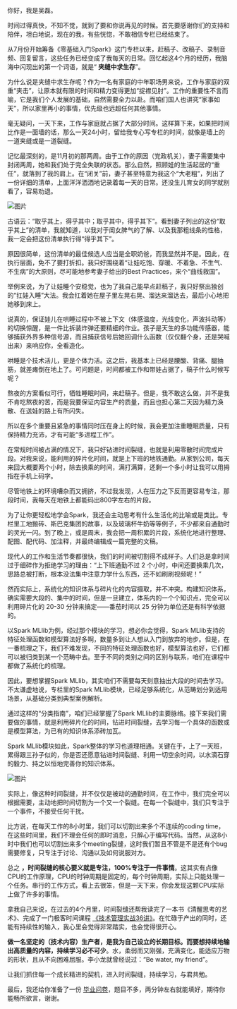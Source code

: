 你好，我是吴磊。

时间过得真快，不知不觉，就到了要和你说再见的时候。首先要感谢你们的支持和陪伴，坦白地说，现在的我，有些恍惚，不敢相信专栏已经结束了。

从7月份开始筹备《零基础入门Spark》这门专栏以来，赶稿子、改稿子、录制音频、回复留言，这些任务已经变成了我每天的日常。回忆起这4个月的经历，我脑海中闪现出的第一个词语，就是“ **夹缝中求生存**”。

为什么说是夹缝中求生存呢？作为一名有家庭的中年职场男来说，工作与家庭的双重“夹击”，让原本就有限的时间和精力变得更加“捉襟见肘”。工作的重要性不言而喻，它是我们个人发展的基础，自然需要全力以赴。而咱们国人也讲究“家事如天”，所以家里再小的事情，优先级也远超任何其他事情。

毫无疑问，一天下来，工作与家庭就占据了大部分时间。这样算下来，如果把时间比作是一面墙的话，那么一天24小时，留给我专心写专栏的时间，就像是墙上的一道夹缝或是一道裂缝。

记忆最深刻的，是11月初的那两周。由于工作的原因（党政机关），妻子需要集中封闭两周，她和我们处于完全失联的状态。那么自然，照顾娃的生活起居的“重任”，就落到了我的肩上。在“闭关”前，妻子甚至特意为我这个“大老粗”，列出了一份详细的清单，上面洋洋洒洒地记录着每一天的日常。还没生儿育女的同学就别看了，容易劝退。

![图片](https://static001.geekbang.org/resource/image/c9/86/c93d22a604c6b97cce9dd2c68d456c86.png?wh=1434x984)

古语云：“取乎其上，得乎其中；取乎其中，得乎其下”。看到妻子列出的这份“取乎其上”的清单，我就知道，以我对于闺女脾气的了解、以及我那粗线条的性格，我一定会把这份清单执行得“得乎其下”。

原因很简单，这份清单的最佳候选人应当是全职奶爸，而我显然并不是。因此，在执行层面，免不了要打折扣。我只好围绕着“让娃吃饱、穿暖、不着急、不生气、不生病”的大原则，尽可能地参考妻子给出的Best Practices，来个“曲线救国”。

举例来说，为了让娃睡个安稳觉，也为了我自己能早点赶稿子，我只好祭出独创的“扛娃入睡”大法。我会扛着她在屋子里左晃右晃、溜达来溜达去，最后小心地把她移到床上。

说真的，保证娃儿在哄睡过程中不被上下文（体感温度，光线变化，声波抖动等）的切换惊醒，是一件比拆装炸弹还要精细的作业。孩子是天生的多功能传感器，能够捕获外界多种信号源，而且捕获信号后她回调什么函数（仅仅翻个身，还是哭喊出来）来响应你，全看造化。

哄睡是个技术活儿，更是个体力活。这之后，我基本上已经是腰酸、背痛、腿抽筋，就差瘫倒在地上了。可问题是，时间都被工作和带娃占据了，稿子什么时候写呢？

熬夜的方案看似可行，牺牲睡眠时间，来赶稿子。但是，我不敢这么做，并不是我不肯吃熬夜的苦，而是我要保证内容生产的质量，而且也担心第二天因为精力涣散、在送娃的路上有所闪失。

所以在多个重要且紧急的事情同时压在身上的时候，我会更加注重睡眠质量，只有保持精力充沛，才有可能“多进程工作”。

在常规时间被占满的情况下，我只好钻进时间裂缝，也就是利用零散时间完成片段。对我来说，能利用的碎片化时间，就是上下班的地铁通勤。从家到公司，每天来回大概要两个小时，除去换乘的时间，满打满算，还剩一个多小时让我可以用拇指在手机上码字。

尽管地铁上的环境嘈杂而又拥挤，不过我发现，人在压力之下反而更容易专注，那段时间，我每天在地铁上都能码出800字左右的片段。

为了让你更轻松地学会Spark，我还会主动思考有什么生活化的比喻或是类比。专栏里工地搬砖、斯巴克集团的故事，以及玻璃杯牛奶等等例子，不少都来自通勤时的灵光一闪。到了晚上，或是周末，我会把一周积累的片段，系统化地进行整理、配图、配代码、加注释，并最终编辑成一篇完整的文稿。

现代人的工作和生活节奏都很快，我们的时间被切割得不成样子。人们总是拿时间过于细碎作为拒绝学习的理由：“上下班通勤不过 2 个小时，中间还要换乘几次，思路总被打断，根本没法集中注意力学什么东西，还不如刷刷视频呢！”

然而实际上，系统化的知识体系与碎片化的内容摄取，并不冲突。构建知识体系，确实需要大段的、集中的时间，但是一旦建立，体系内的一个个知识点，完全可以利用碎片化的 20-30 分钟来搞定——番茄时间以 25 分钟为单位还是有科学依据的。

以Spark MLlib为例，经过那个模块的学习，想必你会觉得，Spark MLlib支持的特征处理函数和模型算法好多啊，数量多到让人想从入门到放弃的地步。但是，在一番梳理之下，我们不难发现，不同的特征处理函数也好，模型算法也好，它们都可以被归类到某一个范畴中去。至于不同的类别之间的区别与联系，咱们在课程中都做了系统化的梳理。

因此，要想掌握Spark MLlib，其实咱们不需要每天刻意抽出大段的时间去学习。不太谦虚地说，专栏里的Spark MLlib模块，已经足够系统化，从范畴划分到适用场景，从基础分类到典型案例解析。

通过这样的“分类指南”，咱们已经掌握了Spark MLlib的主要脉络。接下来我们需要做的事情，就是利用碎片化的时间，钻进时间裂缝，去学习每一个具体的函数或是模型算法，为已有的知识体系添砖加瓦。

Spark MLlib模块如此，Spark整体的学习也道理相通。关键在于，上了一天班，累得跟三孙子似的，你是否还愿意钻进时间裂缝、利用一切空余时间，以水滴石穿的毅力、持之以恒地完善你的知识体系。

![图片](https://static001.geekbang.org/resource/image/c3/c8/c35e71832c00752a509ea950be1039c8.png?wh=1920x670)

实际上，像这种时间裂缝，并不仅仅是被动的通勤时间，在工作中，我们完全可以根据需要，主动地把时间切割为一个又一个裂缝。在每一个裂缝中，我们只专注于一个事件，不接受任何干扰。

比方说，在每天工作的8小时里，我们可以切割出来多个不连续的coding time，在这些时间里，我们不理会任何的即时消息，只醉心于编写代码。当然，从这8小时中我们也可以切割出来多个meeting裂缝，这时我们暂且不管是不是还有个bug需要修复，只专注于讨论、沟通以及如何说服对方。

总之 **，时间裂缝的核心要义就是专注，100%专注于一件事情**。这其实有点像CPU的工作原理，CPU的时钟周期是固定的，每个时钟周期，实际上只能处理一个任务。串行的工作方式，看上去很笨，但是一天下来，你会发现这颗CPU实际上做了许多的事情。

拿我自己来说，在过去的4个月里，时间裂缝还帮我读完了一本书《清醒思考的艺术》、完成了一门极客时间课程 [《技术管理实战36讲》](https://time.geekbang.org/column/intro/100014301?tab=catalog)。在忙碌于产出的同时，还能有持续性的输入，我心里会觉得非常踏实，也会觉得很开心。

**做一名坚定的（技术内容）生产者，是我为自己设立的长期目标。而要想持续地输出高质量的内容，持续学习必不可少**。水，柔弱而又刚强，充满变化，能适应万物的形状，且从不向困难屈服。李小龙就曾经说过：“Be water, my friend”。

让我们抓住每一个成长精进的契机，进入时间裂缝，持续学习，与君共勉。

最后，我还给你准备了一份 [毕业问卷](https://jinshuju.net/f/lYgjdu)，题目不多，两分钟左右就能填好，期待你能畅所欲言，谢谢。